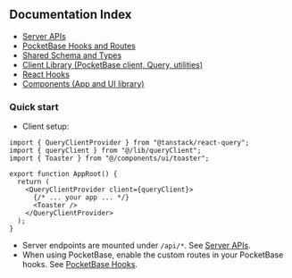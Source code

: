 ## Documentation Index

- [Server APIs](./server.md)
- [PocketBase Hooks and Routes](./pocketbase.md)
- [Shared Schema and Types](./shared-schema.md)
- [Client Library (PocketBase client, Query, utilities)](./client-lib.md)
- [React Hooks](./hooks.md)
- [Components (App and UI library)](./components.md)

### Quick start

- Client setup:
```tsx
import { QueryClientProvider } from "@tanstack/react-query";
import { queryClient } from "@/lib/queryClient";
import { Toaster } from "@/components/ui/toaster";

export function AppRoot() {
  return (
    <QueryClientProvider client={queryClient}>
      {/* ... your app ... */}
      <Toaster />
    </QueryClientProvider>
  );
}
```

- Server endpoints are mounted under `/api/*`. See [Server APIs](./server.md).
- When using PocketBase, enable the custom routes in your PocketBase hooks. See [PocketBase Hooks](./pocketbase.md).